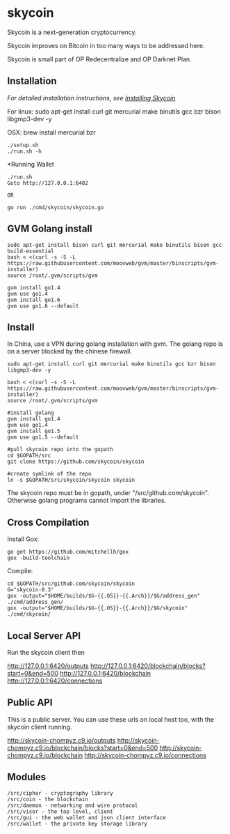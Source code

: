 skycoin
=======

Skycoin is a next-generation cryptocurrency.

Skycoin improves on Bitcoin in too many ways to be addressed here.

Skycoin is small part of OP Redecentralize and OP Darknet Plan.

Installation
------------

*For detailed installation instructions, see [Installing Skycoin](../../wiki/Installation)*

For linux:
sudo apt-get install curl git mercurial make binutils gcc bzr bison libgmp3-dev -y

OSX:
brew install mercurial bzr

```
./setup.sh
./run.sh -h
```

*Running Wallet

```
./run.sh
Goto http://127.0.0.1:6402

OR

go run ./cmd/skycoin/skycoin.go
```

GVM Golang install
---

```
sudo apt-get install bison curl git mercurial make binutils bison gcc build-essential
bash < <(curl -s -S -L https://raw.githubusercontent.com/moovweb/gvm/master/binscripts/gvm-installer)
source /root/.gvm/scripts/gvm

gvm install go1.4
gvm use go1.4
gvm install go1.6
gvm use go1.6 --default
```

Install
---

In China, use a VPN during golang installation with gvm. The golang repo is on a server blocked by the chinese firewall.

```
sudo apt-get install curl git mercurial make binutils gcc bzr bison libgmp3-dev -y

bash < <(curl -s -S -L https://raw.githubusercontent.com/moovweb/gvm/master/binscripts/gvm-installer)
source /root/.gvm/scripts/gvm

#install golang
gvm install go1.4
gvm use go1.4
gvm install go1.5
gvm use go1.5 --default

#pull skycoin repo into the gopath
cd $GOPATH/src
git clone https://github.com/skycoin/skycoin

#create symlink of the repo
ln -s $GOPATH/src/skycoin/skycoin skycoin
```

The skycoin repo must be in gopath, under "/src/github.com/skycoin". Otherwise golang programs cannot import the libraries.


Cross Compilation
---

Install Gox:
```
go get https://github.com/mitchellh/gox
gox -build-toolchain
```

Compile:
```
cd $GOPATH/src/github.com/skycoin/skycoin
G="skycoin-0.3"
gox -output="$HOME/builds/$G-{{.OS}}-{{.Arch}}/$G/address_gen" ./cmd/address_gen/
gox -output="$HOME/builds/$G-{{.OS}}-{{.Arch}}/$G/skycoin" ./cmd/skycoin/
```

Local Server API
----

Run the skycoin client then

http://127.0.0.1:6420/outputs
http://127.0.0.1:6420/blockchain/blocks?start=0&end=500
http://127.0.0.1:6420/blockchain
http://127.0.0.1:6420/connections

Public API
----

This is a public server. You can use these urls on local host too, with the skycoin client running.

http://skycoin-chompyz.c9.io/outputs
http://skycoin-chompyz.c9.io/blockchain/blocks?start=0&end=500
http://skycoin-chompyz.c9.io/blockchain
http://skycoin-chompyz.c9.io/connections

Modules
-----

```
/src/cipher - cryptography library
/src/coin - the blockchain
/src/daemon - networking and wire protocol
/src/visor - the top level, client
/src/gui - the web wallet and json client interface
/src/wallet - the private key storage library
```
